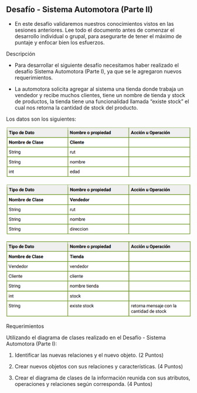 Desafío - Sistema Automotora (Parte II)
--

- En este desafío validaremos nuestros conocimientos vistos en las sesiones anteriores.
Lee todo el documento antes de comenzar el desarrollo individual o grupal, para asegurarte
de tener el máximo de puntaje y enfocar bien los esfuerzos.


Descripción

- Para desarrollar el siguiente desafío necesitamos haber realizado el desafío Sistema
Automotora (Parte I), ya que se le agregaron nuevos requerimientos.

- La automotora solicita agregar al sistema una tienda donde trabaja un vendedor y recibe
muchos clientes, tiene un nombre de tienda y stock de productos, la tienda tiene una
funcionalidad llamada “existe stock” el cual nos retorna la cantidad de stock del producto.

Los datos son los siguientes:

![img.png](img.png)

![img_1.png](img_1.png)

![img_2.png](img_2.png)


Requerimientos

Utilizando el diagrama de clases realizado en el Desafío - Sistema Automotora (Parte I):
1. Identificar las nuevas relaciones y el nuevo objeto.
   (2 Puntos)


2. Crear nuevos objetos con sus relaciones y características.
   (4 Puntos)


3. Crear el diagrama de clases de la información reunida con sus atributos, operaciones
   y relaciones según corresponda.
   (4 Puntos)
